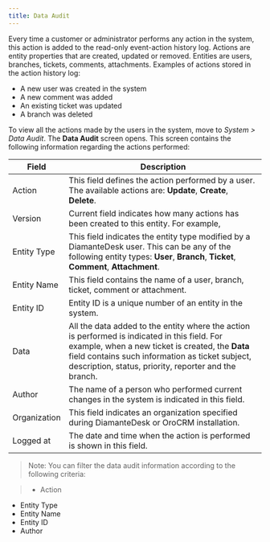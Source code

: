 ```yaml
---
title: Data Audit
---
```


Every time a customer or administrator performs any action in the system, this action is added to the read-only event-action history log. Actions are entity properties that are created, updated or removed. Entities are users, branches, tickets, comments, attachments. Examples of actions stored in the action history log:

* A new user was created in the system
* A new comment was added
* An existing ticket was updated
* A branch was deleted

To view all the actions made by the users in the system, move to _System > Data Audit_. The **Data Audit** screen opens. This screen contains the following information regarding the actions performed:


Field  | Description
------------- | -------------
Action  | This field defines the action performed by a user. The available actions are: **Update**, **Create**, **Delete**.
Version | Current field indicates how many actions has been created to this entity. For example, 
Entity Type | This field indicates the entity type modified by a DiamanteDesk user. This can be any of the following entity types: **User**, **Branch**, **Ticket**, **Comment**, **Attachment**.
Entity Name | This field contains the name of a user, branch, ticket, comment or attachment.
Entity ID | Entity ID is a unique number of an entity in the system.
Data | All the data added to the entity where the action is performed is indicated in this field. For example, when a new ticket is created, the **Data** field contains such information as ticket subject, description, status, priority, reporter and the branch.
Author | The name of a person who performed current changes in the system is indicated in this field.
Organization | This field indicates an organization specified during DiamanteDesk or OroCRM installation.
Logged at | The date and time when the action is performed is shown in this field.

> Note: You can filter the data audit information according to the following criteria:

>* Action
* Entity Type
* Entity Name
* Entity ID
* Author